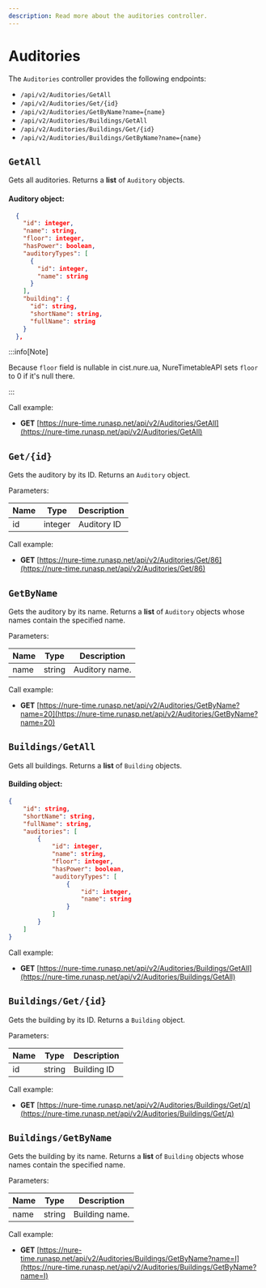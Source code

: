 ```yaml
---
description: Read more about the auditories controller.
---
```


# Auditories

The `Auditories` controller provides the following endpoints:

* `/api/v2/Auditories/GetAll`
* `/api/v2/Auditories/Get/{id}`
* `/api/v2/Auditories/GetByName?name={name}`
* `/api/v2/Auditories/Buildings/GetAll`
* `/api/v2/Auditories/Buildings/Get/{id}`
* `/api/v2/Auditories/Buildings/GetByName?name={name}`


## `GetAll`
Gets all auditories. Returns a **list** of `Auditory` objects.

#### Auditory object:
```json
  {
    "id": integer,
    "name": string,
    "floor": integer,
    "hasPower": boolean,
    "auditoryTypes": [
      {
        "id": integer,
        "name": string
      }
    ],
    "building": {
      "id": string,
      "shortName": string,
      "fullName": string
    }
  },
```

:::info[Note]

Because `floor` field is nullable in cist.nure.ua, NureTimetableAPI sets `floor` to 0 if it's null there.

:::

Call example:

- **GET** [https://nure-time.runasp.net/api/v2/Auditories/GetAll](https://nure-time.runasp.net/api/v2/Auditories/GetAll)

## `Get/{id}`
Gets the auditory by its ID. Returns an `Auditory` object.

Parameters:

| Name      | Type   | Description   |
|-----------|--------|---------------|
| id        | integer| Auditory ID   |

Call example:

- **GET** [https://nure-time.runasp.net/api/v2/Auditories/Get/86](https://nure-time.runasp.net/api/v2/Auditories/Get/86)

## `GetByName`
Gets the auditory by its name. Returns a **list** of `Auditory` objects whose names contain the specified name.

Parameters:

| Name      | Type   | Description      |
|-----------|--------|------------------|
| name      | string | Auditory name.   |

Call example:

- **GET** [https://nure-time.runasp.net/api/v2/Auditories/GetByName?name=20](https://nure-time.runasp.net/api/v2/Auditories/GetByName?name=20)


## `Buildings/GetAll`
Gets all buildings. Returns a **list** of `Building` objects.

#### Building object:
```json
{
    "id": string,
    "shortName": string,
    "fullName": string,
    "auditories": [
        {
            "id": integer,
            "name": string,
            "floor": integer,
            "hasPower": boolean,
            "auditoryTypes": [
                {
                    "id": integer,
                    "name": string
                }
            ]
        }
    ]
}
```

Call example:

- **GET** [https://nure-time.runasp.net/api/v2/Auditories/Buildings/GetAll](https://nure-time.runasp.net/api/v2/Auditories/Buildings/GetAll)

## `Buildings/Get/{id}`
Gets the building by its ID. Returns a `Building` object.

Parameters:

| Name      | Type   | Description   |
|-----------|--------|---------------|
| id        | string | Building ID   |

Call example:

- **GET** [https://nure-time.runasp.net/api/v2/Auditories/Buildings/Get/д](https://nure-time.runasp.net/api/v2/Auditories/Buildings/Get/д)

## `Buildings/GetByName`
Gets the building by its name. Returns a **list** of `Building` objects whose names contain the specified name.

Parameters:

| Name      | Type   | Description      |
|-----------|--------|------------------|
| name      | string | Building name.   |

Call example:

- **GET** [https://nure-time.runasp.net/api/v2/Auditories/Buildings/GetByName?name=І](https://nure-time.runasp.net/api/v2/Auditories/Buildings/GetByName?name=І)
